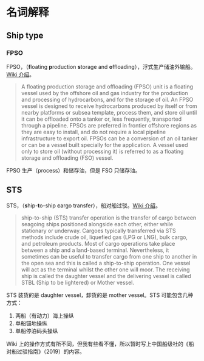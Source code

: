 # 名词解释

## Ship type

### FPSO

FPSO，（**f**loating **p**roduction **s**torage and **o**ffloading），浮式生产储油外输船。[Wiki 介绍](https://en.wikipedia.org/wiki/Floating_production_storage_and_offloading)。

> A floating production storage and offloading (FPSO) unit is a floating vessel used by the offshore oil and gas industry for the production and processing of hydrocarbons, and for the storage of oil. An FPSO vessel is designed to receive hydrocarbons produced by itself or from nearby platforms or subsea template, process them, and store oil until it can be offloaded onto a tanker or, less frequently, transported through a pipeline. FPSOs are preferred in frontier offshore regions as they are easy to install, and do not require a local pipeline infrastructure to export oil. FPSOs can be a conversion of an oil tanker or can be a vessel built specially for the application. A vessel used only to store oil (without processing it) is referred to as a floating storage and offloading (FSO) vessel. 

FPSO 生产（process）和储存油，但是 FSO 只储存油。

## STS

STS，（**s**hip-**t**o-ship **c**argo transfer），船对船过驳。[Wiki 介绍](https://en.wikipedia.org/wiki/Ship-to-ship_cargo_transfer)。

> ship-to-ship (STS) transfer operation is the transfer of cargo between seagoing ships positioned alongside each other, either while stationary or underway. Cargoes typically transferred via STS methods include crude oil, liquefied gas (LPG or LNG), bulk cargo, and petroleum products. Most of cargo operations take place between a ship and a land-based terminal. Nevertheless, it sometimes can be useful to transfer cargo from one ship to another in the open sea and this is called a ship-to-ship operation. One vessel will act as the terminal whilst the other one will moor. The receiving ship is called the daughter vessel and the delivering vessel is called STBL (Ship to be lightered) or Mother vessel. 

STS 装货的是 daughter vessel，卸货的是 mother vessel。STS 可能包含几种方式：

1. 两船（有动力）海上操纵
2. 单船锚地操纵
3. 单船停泊码头操纵

Wiki 上的操作方式有所不同，但我有些看不懂，所以暂时写上中国船级社的《船对船过驳指南》（2019）的内容。
